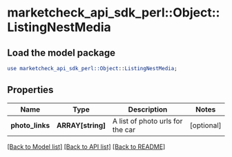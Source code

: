 # marketcheck_api_sdk_perl::Object::ListingNestMedia

## Load the model package
```perl
use marketcheck_api_sdk_perl::Object::ListingNestMedia;
```

## Properties
Name | Type | Description | Notes
------------ | ------------- | ------------- | -------------
**photo_links** | **ARRAY[string]** | A list of photo urls for the car | [optional] 

[[Back to Model list]](../README.md#documentation-for-models) [[Back to API list]](../README.md#documentation-for-api-endpoints) [[Back to README]](../README.md)


